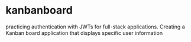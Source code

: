 # kanbanboard
practicing authentication with JWTs for full-stack applications. Creating a Kanban board application that displays specific user information
